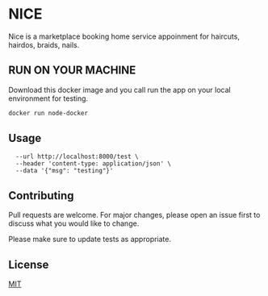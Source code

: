 # NICE 

Nice is a marketplace booking home service appoinment for haircuts, hairdos, braids, nails.

## RUN ON YOUR MACHINE

Download this docker image and you call run the app on your local environment for testing.

```bash
docker run node-docker
```

## Usage

``` curl --request POST \
  --url http://localhost:8000/test \
  --header 'content-type: application/json' \
  --data '{"msg": "testing"}'
```

## Contributing
Pull requests are welcome. For major changes, please open an issue first to discuss what you would like to change.

Please make sure to update tests as appropriate.

## License
[MIT](https://choosealicense.com/licenses/mit/)
